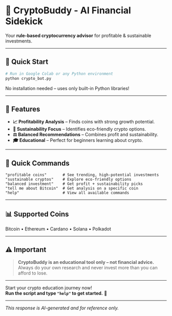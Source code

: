 # 🤖 CryptoBuddy - AI Financial Sidekick

Your **rule-based cryptocurrency advisor** for profitable & sustainable investments.

---

## 🚀 Quick Start

```bash
# Run in Google Colab or any Python environment
python crypto_bot.py
```
No installation needed – uses only built-in Python libraries!

---

## 💬 Features

- **📈 Profitability Analysis** – Finds coins with strong growth potential.
- **🌱 Sustainability Focus** – Identifies eco-friendly crypto options.
- **⚖️ Balanced Recommendations** – Combines profit and sustainability.
- **🎓 Educational** – Perfect for beginners learning about crypto.

---

## 🎯 Quick Commands

```text
"profitable coins"       # See trending, high-potential investments
"sustainable cryptos"    # Explore eco-friendly options  
"balanced investment"    # Get profit + sustainability picks
"tell me about Bitcoin"  # Get analysis on a specific coin
"help"                   # View all available commands
```

---

## 📊 Supported Coins

Bitcoin • Ethereum • Cardano • Solana • Polkadot

---

## ⚠️ Important

> **CryptoBuddy is an educational tool only – not financial advice.**  
> Always do your own research and never invest more than you can afford to lose.

---

Start your crypto education journey now!  
**Run the script and type `"help"` to get started.** 🚀

---

*This response is AI-generated and for reference only.*
